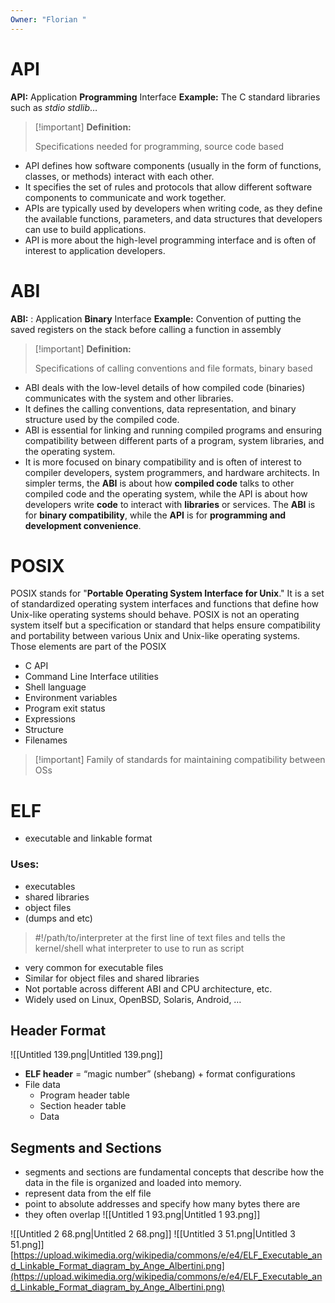```yaml
---
Owner: "Florian "
---
```

# API
**API:** Application **Programming** Interface
**Example:** The C standard libraries such as _stdio stdlib_…

> [!important] **Definition:**
> 
> Specifications needed for programming, source code based
- API defines how software components (usually in the form of functions, classes, or methods) interact with each other.
- It specifies the set of rules and protocols that allow different software components to communicate and work together.
- APIs are typically used by developers when writing code, as they define the available functions, parameters, and data structures that developers can use to build applications.
- API is more about the high-level programming interface and is often of interest to application developers.
# ABI
**ABI:** : Application **Binary** Interface
**Example:** Convention of putting the saved registers on the stack before calling a function in assembly

> [!important] **Definition:**
> 
> Specifications of calling conventions and file formats, binary based
- ABI deals with the low-level details of how compiled code (binaries) communicates with the system and other libraries.
- It defines the calling conventions, data representation, and binary structure used by the compiled code.
- ABI is essential for linking and running compiled programs and ensuring compatibility between different parts of a program, system libraries, and the operating system.
- It is more focused on binary compatibility and is often of interest to compiler developers, system programmers, and hardware architects.
In simpler terms, the **ABI** is about how **compiled code** talks to other compiled code and the operating system, while the API is about how developers write **code** to interact with **libraries** or services. The **ABI** is for **binary compatibility**, while the **API** is for **programming and development convenience**.
# POSIX
POSIX stands for "**Portable Operating System Interface for Unix**." It is a set of standardized operating system interfaces and functions that define how Unix-like operating systems should behave. POSIX is not an operating system itself but a specification or standard that helps ensure compatibility and portability between various Unix and Unix-like operating systems.
Those elements are part of the POSIX
- C API
- Command Line Interface utilities
- Shell language
- Environment variables
- Program exit status
- Expressions
- Structure
- Filenames

> [!important] Family of standards for maintaining compatibility between OSs
# ELF
- executable and linkable format
### Uses:
- executables
- shared libraries
- object files
- (dumps and etc)

> #!/path/to/interpreter at the first line of text files and tells the kernel/shell what interpreter to use to run as script
- very common for executable files
- Similar for object files and shared libraries
- Not portable across different ABI and CPU architecture, etc.
- Widely used on Linux, OpenBSD, Solaris, Android, …
  
## Header Format
![[Untitled 139.png|Untitled 139.png]]
  
- **ELF header** = “magic number” (shebang) + format configurations
- File data
    - Program header table
    - Section header table
    - Data
## Segments and Sections
- segments and sections are fundamental concepts that describe how the data in the file is organized and loaded into memory.
- represent data from the elf file
- point to absolute addresses and specify how many bytes there are
- they often overlap
![[Untitled 1 93.png|Untitled 1 93.png]]
  
  
  
![[Untitled 2 68.png|Untitled 2 68.png]]
![[Untitled 3 51.png|Untitled 3 51.png]]
[https://upload.wikimedia.org/wikipedia/commons/e/e4/ELF_Executable_and_Linkable_Format_diagram_by_Ange_Albertini.png](https://upload.wikimedia.org/wikipedia/commons/e/e4/ELF_Executable_and_Linkable_Format_diagram_by_Ange_Albertini.png)